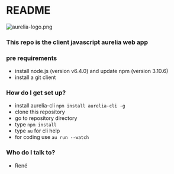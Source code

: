 # README #

![aurelia-logo.png](https://bitbucket.org/repo/Bn5bXe/images/4040656541-aurelia-logo.png)
### This repo is the client javascript aurelia web app ###

### pre requirements ###
* install node.js (version v6.4.0) and update npm (version 3.10.6)
* install a git client

### How do I get set up? ###

* install aurelia-cli ```npm install aurelia-cli -g```
* clone this repository
* go to repository directory
* type ```npm install```
* type ```au``` for cli help
* for coding use ```au run --watch```



### Who do I talk to? ###

* René
